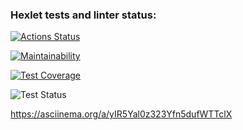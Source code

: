 ### Hexlet tests and linter status:

[![Actions Status](https://github.com/Sergunkit/frontend-project-46/workflows/hexlet-check/badge.svg)](https://github.com/Sergunkit/frontend-project-46/actions)

[![Maintainability](https://api.codeclimate.com/v1/badges/574a83b3791c342014bf/maintainability)](https://codeclimate.com/github/Sergunkit/frontend-project-46/maintainability)

[![Test Coverage](https://api.codeclimate.com/v1/badges/574a83b3791c342014bf/test_coverage)](https://codeclimate.com/github/Sergunkit/frontend-project-46/test_coverage)

![Test Status](https://github.com/Sergunkit/frontend-project-46/actions/workflows/first.yml/badge.svg?event=push)

https://asciinema.org/a/yIR5Yal0z323Yfn5dufWTTclX